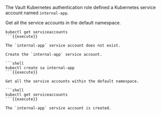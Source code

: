 The Vault Kubernetes authentication role defined a Kubernetes service account
named `internal-app`.

Get all the service accounts in the default namespace.

```shell
kubectl get serviceaccounts
```{{execute}}

The `internal-app` service account does not exist.

Create the `internal-app` service account.

```shell
kubectl create sa internal-app
```{{execute}}

Get all the service accounts within the default namespace.

```shell
kubectl get serviceaccounts
```{{execute}}

The `internal-app` service account is created.
